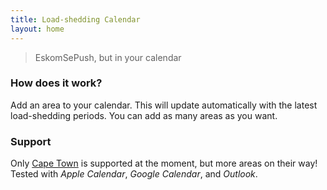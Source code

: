 ```yaml
---
title: Load-shedding Calendar
layout: home
---
```


> EskomSePush, but in your calendar

### How does it work?
Add an area to your calendar. This will update automatically with the latest load-shedding periods. You can add as many areas as you want.

### Support
Only [Cape Town](https://www.capetown.gov.za/Family%20and%20home/Residential-utility-services/Residential-electricity-services/Load-shedding-and-outages) is supported at the moment, but more areas on their way!
Tested with _Apple Calendar_, _Google Calendar_, and _Outlook_.
